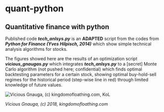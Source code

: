 # quant-python
## Quantitative finance with python

Published code _**tech_anlsys.py**_ is an **ADAPTED** script from the codes from _**Python for Finance (Yves Hilpisch, 2014)**_ which show simple technical analysis algorithms for stocks.

The figures showed here are the results of an optimization script _**vicious_gnaugas.py**_ which integrates _**tech_anlsys.py**_ to a [secret] Monte Carlo algorithm (not pushed here; confidential) which finds optimal backtesting parameters for a certain stock, showing optimal buy-hold-sell regimes for the historical period (step-wise line in red) through limited knowledge of future values.

![Vicious Gnauga, (c) kingdomofloathing.com, KoL](http://images.kingdomofloathing.com/adventureimages/gnauga.gif)

_Vicious Gnauga, (c) 2018, kingdomofloathing.com_
